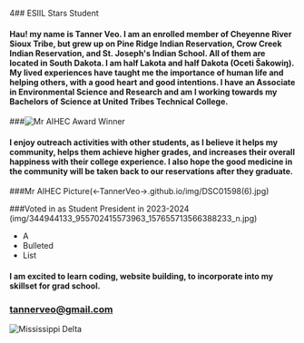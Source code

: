 4## ESIIL Stars Student

#### Hau! my name is Tanner Veo. I am an enrolled member of Cheyenne River Sioux Tribe, but grew up on Pine Ridge Indian Reservation, Crow Creek Indian Reservation, and St. Joseph's Indian School. All of them are located in South Dakota. I am half Lakota and half Dakota (Oceti Šakowiŋ). My lived experiences have taught me the importance of human life and helping others, with a good heart and good intentions. I have an Associate in Environmental Science and Research and am I working towards my Bachelors of Science at United Tribes Technical College.

###![Mr AIHEC Award Winner](https://github.com/TannerVeo/-TannerVeo-.github.io/blob/main/img/DSC01598%20(6).jpg)


#### I enjoy outreach activities with other students, as I believe it helps my community, helps them achieve higher grades, and increases their overall happiness with their college experience. I also hope the good medicine in the community will be taken back to our reservations after they graduate.

###Mr AIHEC Picture(<-TannerVeo->.github.io/img/DSC01598(6).jpg) 

###Voted in as Student President in 2023-2024 (img/344944133_955702415573963_157655713566388233_n.jpg)


  * A
  * Bulleted
  * List

#### I am excited to learn coding, website building, to incorporate into my skillset for grad school.

### tannerveo@gmail.com



![Mississippi Delta](https://deltax.jpl.nasa.gov/img/delta-google-earth.jpg)
